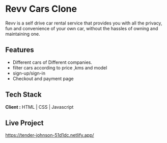 # Revv Cars Clone

Revv is a self drive car rental service that provides you with all the privacy, fun and convenience of your own car, without the hassles of owning and maintaining one.

## Features

- Different cars of Different companies.
- filter cars according to price ,kms and model
- sign-up/sign-in
- Checkout and payment page


## Tech Stack

**Client :** HTML | CSS | Javascript



## Live Project

https://tender-johnson-51d1dc.netlify.app/
